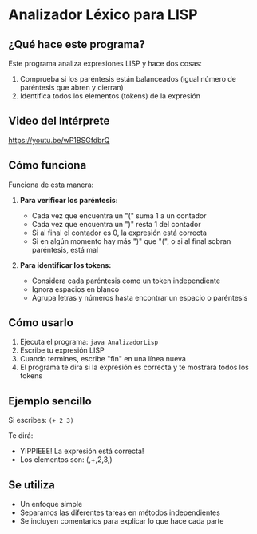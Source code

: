 # Analizador Léxico para LISP

## ¿Qué hace este programa?
Este programa analiza expresiones LISP y hace dos cosas:
1. Comprueba si los paréntesis están balanceados (igual número de paréntesis que abren y cierran)
2. Identifica todos los elementos (tokens) de la expresión

## Video del Intérprete
https://youtu.be/wP1BSGfdbrQ

## Cómo funciona
Funciona de esta manera:

1. **Para verificar los paréntesis:**
   - Cada vez que encuentra un "(" suma 1 a un contador
   - Cada vez que encuentra un ")" resta 1 del contador
   - Si al final el contador es 0, la expresión está correcta
   - Si en algún momento hay más ")" que "(", o si al final sobran paréntesis, está mal

2. **Para identificar los tokens:**
   - Considera cada paréntesis como un token independiente
   - Ignora espacios en blanco
   - Agrupa letras y números hasta encontrar un espacio o paréntesis

## Cómo usarlo
1. Ejecuta el programa: `java AnalizadorLisp`
2. Escribe tu expresión LISP
3. Cuando termines, escribe "fin" en una línea nueva
4. El programa te dirá si la expresión es correcta y te mostrará todos los tokens

## Ejemplo sencillo
Si escribes: `(+ 2 3)`

Te dirá:
- YIPPIEEE! La expresión está correcta!
- Los elementos son: (,+,2,3,)

## Se utiliza
- Un enfoque simple
- Separamos las diferentes tareas en métodos independientes
- Se incluyen comentarios para explicar lo que hace cada parte

